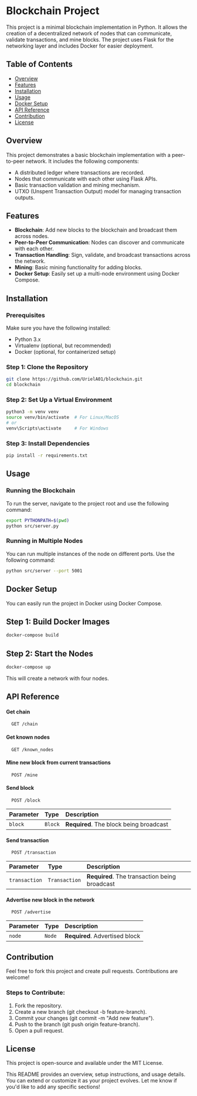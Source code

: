 # Blockchain Project

This project is a minimal blockchain implementation in Python. It allows the creation of a decentralized network of nodes that can communicate, validate transactions, and mine blocks. The project uses Flask for the networking layer and includes Docker for easier deployment.

## Table of Contents
- [Overview](#overview)
- [Features](#features)
- [Installation](#installation)
- [Usage](#usage)
- [Docker Setup](#docker-setup)
- [API Reference](#api-reference)
- [Contribution](#contribution)
- [License](#license)

## Overview

This project demonstrates a basic blockchain implementation with a peer-to-peer network. It includes the following components:
- A distributed ledger where transactions are recorded.
- Nodes that communicate with each other using Flask APIs.
- Basic transaction validation and mining mechanism.
- UTXO (Unspent Transaction Output) model for managing transaction outputs.

## Features

- **Blockchain**: Add new blocks to the blockchain and broadcast them across nodes.
- **Peer-to-Peer Communication**: Nodes can discover and communicate with each other.
- **Transaction Handling**: Sign, validate, and broadcast transactions across the network.
- **Mining**: Basic mining functionality for adding blocks.
- **Docker Setup**: Easily set up a multi-node environment using Docker Compose.

## Installation

### Prerequisites
Make sure you have the following installed:
- Python 3.x
- Virtualenv (optional, but recommended)
- Docker (optional, for containerized setup)

### Step 1: Clone the Repository
```bash
git clone https://github.com/UrielA01/blockchain.git
cd blockchain
```

### Step 2: Set Up a Virtual Environment
```bash
python3 -m venv venv
source venv/bin/activate  # For Linux/MacOS
# or
venv\Scripts\activate     # For Windows
```

### Step 3: Install Dependencies
```bash
pip install -r requirements.txt
```

## Usage
### Running the Blockchain
To run the server, navigate to the project root and use the following command:
```bash
export PYTHONPATH=$(pwd)
python src/server.py 
```
### Running in Multiple Nodes
You can run multiple instances of the node on different ports. Use the following command:
```bash
python src/server --port 5001
```

## Docker Setup
You can easily run the project in Docker using Docker Compose.
## Step 1: Build Docker Images
```bash
docker-compose build
```
## Step 2: Start the Nodes
```bash
docker-compose up
```
This will create a network with four nodes.


## API Reference

#### Get chain

```http
  GET /chain
```

#### Get known nodes

```http
  GET /known_nodes
```

#### Mine new block from current transactions

```http
  POST /mine
```

#### Send block

```http
  POST /block
```

| Parameter | Type    | Description                               |
|:----------|:--------|:------------------------------------------|
| `block`   | `Block` | **Required**. The block being broadcast |

#### Send transaction

```http
  POST /transaction
```

| Parameter     | Type          | Description                                   |
|:--------------|:--------------|:----------------------------------------------|
| `transaction` | `Transaction` | **Required**. The transaction being broadcast |

#### Advertise new block in the network

```http
  POST /advertise
```

| Parameter | Type   | Description                    |
|:----------|:-------|:-------------------------------|
| `node`    | `Node` | **Required**. Advertised block |

## Contribution
Feel free to fork this project and create pull requests. Contributions are welcome!

### Steps to Contribute:
1. Fork the repository.
2. Create a new branch (git checkout -b feature-branch).
3. Commit your changes (git commit -m "Add new feature").
4. Push to the branch (git push origin feature-branch).
5. Open a pull request.

## License
This project is open-source and available under the MIT License.

This README provides an overview, setup instructions, 
and usage details. 
You can extend or customize it as your project evolves. 
Let me know if you'd like to add any specific sections!
